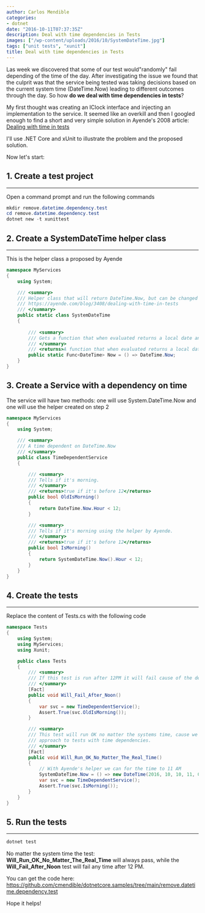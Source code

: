 ```yaml
---
author: Carlos Mendible
categories:
- dotnet
date: "2016-10-11T07:37:35Z"
description: Deal with time dependencies in Tests
images: ["/wp-content/uploads/2016/10/SystemDateTime.jpg"]
tags: ["unit tests", "xunit"]
title: Deal with time dependencies in Tests
---
```

Las week we discovered that some of our test would"randomly" fail depending of the time of the day. After investigating the issue we found that the culprit was that the service being tested was taking decisions based on the current system time (DateTime.Now) leading to different outcomes through the day. So how **do we deal with time dependencies in tests**?

My first thought was creating an IClock interface and injecting an implementation to the service. It seemed like an overkill and then I googled enough to find a short and very simple solution in Ayende's 2008 article: <a href="https://ayende.com/blog/3408/dealing-with-time-in-tests" target="_blank">Dealing with time in tests</a>

I'll use .NET Core and xUnit to illustrate the problem and the proposed solution.

Now let's start:

## 1. Create a test project
---
Open a command prompt and run the following commands 
    
``` powershell
mkdir remove.datetime.dependency.test
cd remove.datetime.dependency.test
dotnet new -t xunittest
```
## 2. Create a SystemDateTime helper class
---
This is the helper class a proposed by Ayende
    
``` csharp
namespace MyServices
{
    using System;

    /// <summary>
    /// Helper class that will return DateTime.Now, but can be changed to deal with tests.
    /// https://ayende.com/blog/3408/dealing-with-time-in-tests
    /// </summary>
    public static class SystemDateTime
    {
        
        /// <summary>
        /// Gets a function that when evaluated returns a local date and time.   
        /// </summary>
        /// <returns>A function that when evaluated returns a local date and time.</returns>
        public static Func<DateTime> Now = () => DateTime.Now;
    }
}
```

## 3. Create a Service with a dependency on time
The service will have two methods: one will use System.DateTime.Now and one will use the helper created on step 2
    
``` csharp
namespace MyServices
{
    using System;

    /// <summary>
    /// A time dependent on DateTime.Now 
    /// </summary>
    public class TimeDependentService
    {

        /// <summary>
        /// Tells if it's morning.
        /// </summary>
        /// <returns>true if it's before 12</returns>
        public bool OldIsMorning()
        {
            return DateTime.Now.Hour < 12;
        }

        /// <summary>
        /// Tells if it's morning using the helper by Ayende. 
        /// </summary>
        /// <returns>true if it's before 12</returns>
        public bool IsMorning()
        {
            return SystemDateTime.Now().Hour < 12;
        }
    }
}
```

## 4. Create the tests
---
Replace the content of Tests.cs with the following code 
    
``` csharp
namespace Tests
{
    using System;
    using MyServices;
    using Xunit;

    public class Tests
    {
        /// <summary>
        /// If this test is run after 12PM it will fail cause of the dependency on the system time.
        /// </summary>
        [Fact]
        public void Will_Fail_After_Noon()
        {
            var svc = new TimeDependentService();
            Assert.True(svc.OldIsMorning());
        }

        /// <summary>
        /// This test will run OK no matter the systems time, cause we are using the Ayende 
        /// approach to tests with time dependencies.
        /// </summary>
        [Fact]
        public void Will_Run_OK_No_Matter_The_Real_Time()
        {
            // With Ayende's helper we can for the time to 11 AM
            SystemDateTime.Now = () => new DateTime(2016, 10, 10, 11, 0, 0);
            var svc = new TimeDependentService();
            Assert.True(svc.IsMorning());
        }
    }
}
```

## 5. Run the tests
---  

``` powershell
dotnet test
```
    
No matter the system time the test: **Will_Run_OK_No_Matter_The_Real_Time** will always pass, while the **Will_Fail_After_Noon** test will fail any time after 12 PM.

You can get the code here: <https://github.com/cmendible/dotnetcore.samples/tree/main/remove.datetime.dependency.test>

Hope it helps!